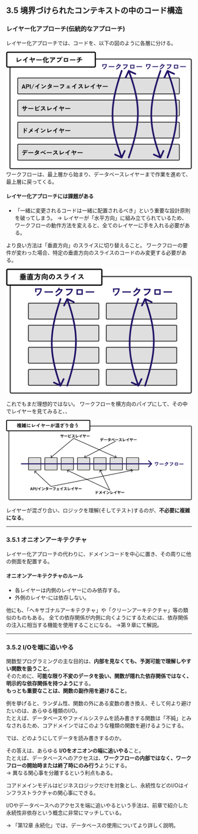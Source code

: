 ## 3.5 境界づけられたコンテキストの中のコード構造

### レイヤー化アプローチ(伝統的なアプローチ)

レイヤー化アプローチでは、コードを、以下の図のように各層に分ける。

![](./img/layered-approach.svg)
ワークフローは、最上層から始まり、データベースレイヤーまで作業を進めて、最上層に戻ってくる。

#### レイヤー化アプローチには課題がある

- 「一緒に変更されるコードは一緒に配置されるべき」という重要な設計原則を破ってしまう。
  → レイヤーが「水平方向」に組み立てられているため、ワークフローの動作方法を変えると、全てのレイヤーに手を入れる必要がある。

より良い方法は「垂直方向」のスライスに切り替えること。
ワークフローの要件が変わった場合、特定の垂直方向のスライスのコードのみ変更する必要がある。

![](./img/vertical.svg)

これでもまだ理想的ではない。
ワークフローを横方向のパイプにして、その中でレイヤーを見てみると、、

![](./img/mixed-layer.svg)

レイヤーが混ざり合い、ロジックを理解(そしてテスト)するのが、**不必要に複雑になる**。

---

### 3.5.1 オニオンアーキテクチャ


レイヤー化アプローチの代わりに、ドメインコードを中心に置き、その周りに他の側面を配置する。

#### オニオンアーキテクチャのルール
- 各レイヤーは内側のレイヤーにのみ依存する。
- 外側のレイヤ-には依存しない。

他にも、「ヘキサゴナルアーキテクチャ」や「クリーンアーキテクチャ」等の類似のものもある。
全ての依存関係が内側に向くようにするためには、依存関係の注入に相当する機能を使用することになる。
→第９章にて解説。

---

### 3.5.2 I/Oを端に追いやる

関数型プログラミングの主な目的は、**内部を見なくても、予測可能で理解しやすい関数を扱うこと**。  
そのために、**可能な限り不変のデータを扱い、関数が隠れた依存関係ではなく、明示的な依存関係を持つように**する。  
**もっとも重要なことは、関数の副作用を避けること**。  

例を挙げると、ランダム性、関数の外にある変数の書き換え、そして何より避けたいのは、あらゆる種類のI/O。  
たとえば、データベースやファイルシステムを読み書きする関数は「不純」とみなされるため、コアドメインではこのような種類の関数を避けるようにする。  

では、どのようにしてデータを読み書きするのか。  

その答えは、あらゆる **I/Oをオニオンの端に追いやる**こと。  
たとえば、データベースへのアクセスは、**ワークフローの内部ではなく、ワークフローの開始時または終了時にのみ行う**ようにする。  
→ 異なる関心事を分離するという利点もある。  

コアドメインモデルはビジネスロジックだけを対象とし、永続性などのI/Oはインフラストラクチャの関心事にできる。  

I/Oやデータベースへのアクセスを端に追いやるという手法は、前章で紹介した永続性非依存という概念に非常にマッチしている。  

→ 「第12章 永続化」では、データベースの使用についてより詳しく説明。
